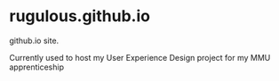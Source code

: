 # rugulous.github.io
github.io site.

Currently used to host my User Experience Design project for my MMU apprenticeship
